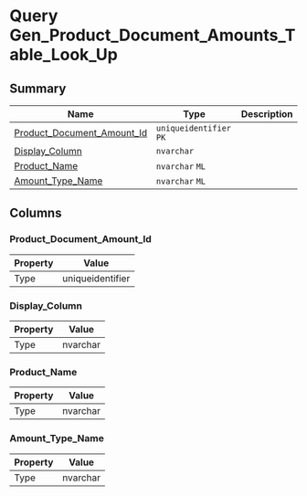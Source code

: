 # Query Gen_Product_Document_Amounts_Table_Look_Up


## Summary

| Name | Type | Description |
| - | - | --- |
|[Product_Document_Amount_Id](#product_document_amount_id)|`uniqueidentifier` `PK`||
|[Display_Column](#display_column)|`nvarchar` ||
|[Product_Name](#product_name)|`nvarchar` `ML`||
|[Amount_Type_Name](#amount_type_name)|`nvarchar` `ML`||

## Columns

### Product_Document_Amount_Id

| Property | Value |
| - | - |
|Type|uniqueidentifier|

### Display_Column

| Property | Value |
| - | - |
|Type|nvarchar|

### Product_Name

| Property | Value |
| - | - |
|Type|nvarchar|

### Amount_Type_Name

| Property | Value |
| - | - |
|Type|nvarchar|


